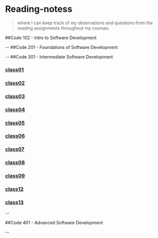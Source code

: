 # Reading-notess



> where I can keep track of my observations and questions from the reading assignments throughout my courses.


##Code 102 - Intro to Software Development

--
##Code 201 - Foundations of Software Development

--
##Code 301 - Intermediate Software Development


###  [class01](./class01.md)
###  [class02](./class02.md)
###  [class03](./class03.md)
###  [class04](./class04.md)
###  [class05](./class05.md)
###  [class06](./class06.md)
###  [class07](./class07.md)
###  [class08](./class08.md)
###  [class09](./class09.md)
###  [class12](./class12.md)
###  [class13](./class13.md)



--

##Code 401 - Advanced Software Development

--

